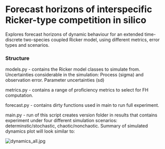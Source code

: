 # Forecast horizons of interspecific Ricker-type competition in silico 

Explores forecast horizons of dynamic behaviour for an extended time-discrete two-species coupled Ricker model, using different metrics, error types and scenarios. 

### Structure

models.py - contains the Ricker model classes to simulate from. Uncertainties considerable in the simulation:
                Process (sigma) and observation error. Parameter uncertainties (sd)

metrics.py - contains a range of proficiency metrics to select for FH computation.

forecast.py - contains dirty functions used in main to run full experiment.

main.py - run of this script creates version folder in results that contains experiment under four different simulation scenarios: determinstic/stochastic, chaotic/nonchaotic. 
Summary of simulated dynamics plot will look similar to:

![dynamics_all.jpg](figures/dynamics_all.jpg)